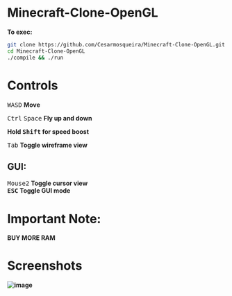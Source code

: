 # Minecraft-Clone-OpenGL
<b>To exec:</b>
```bash
git clone https://github.com/Cesarmosqueira/Minecraft-Clone-OpenGL.git
cd Minecraft-Clone-OpenGL
./compile && ./run
```
# Controls
<kbd>W</kbd><kbd>A</kbd><kbd>S</kbd><kbd>D</kbd> <b>Move</b>
  
<kbd>Ctrl</kbd> <kbd>Space</kbd> <b>Fly up and down</b>
 
<b>Hold <kbd>Shift</kbd> for speed boost</b>

<kbd>Tab</kbd> <b>Toggle wireframe view</b>
## GUI:
<kbd>Mouse2</kbd> <b> Toggle cursor view<b/><br>
<kbd>ESC</kbd> <b> Toggle GUI mode <b/>

# Important Note:
**BUY MORE RAM**
  
# Screenshots
  ![image](https://user-images.githubusercontent.com/48858334/124049236-a558eb80-d9dd-11eb-8063-6703908468c9.png)




